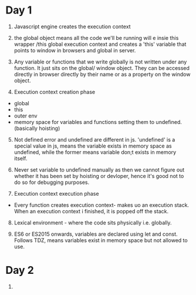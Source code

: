 # Day 1

1. Javascript engine creates the execution context

2. the global object means all the code we'll be running will e insie this wrapper /this global execution context and creates a 'this' variable that points to window in browsers and global in server.

3. Any variable or functions that we write globally is not written under any function. It just sits on the global/ window object. They can be accessed directly in browser directly by their name or as a property on the window object.

4. Execution context creation phase

- global
- this
- outer env
- memory space for variables and functions setting them to undefined. (basically hoisting)

5. Not defined error and undefined are different in js. 'undefined' is a special value in js, means the variable exists in memory space as undefined, while the former means variable don;t exists in memory itself.

6. Never set variable to undefined manually as then we cannot figure out whether it has been set by hoisting or devloper, hence it's good not to do so for debugging purposes.

7. Execution context execution phase
- Every function creates execution context- makes uo an execution stack. When an execution context i finished, it is popped off the stack.

8. Lexical environment - where the code sits physically i.e. globally.

9. ES6 or ES2015 onwards, variables are declared using let and const. Follows TDZ, means variables exist in memory space but not allowed to use.


# Day 2

1. 